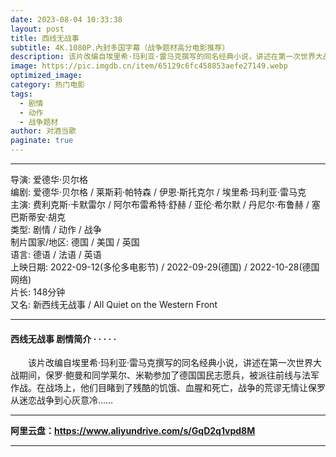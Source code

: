 ```yaml
---
date: 2023-08-04 10:33:38
layout: post
title: 西线无战事
subtitle: 4K.1080P.內封多国字幕（战争题材高分电影推荐）
description: 该片改编自埃里希·玛利亚·雷马克撰写的同名经典小说，讲述在第一次世界大战期间，保罗·鲍曼和同学莱尔、米勒参加了德国国民志愿兵，被派往前线与法军作战。在战场上，他们目睹到了残酷的饥饿、血腥和死亡，战争的荒谬无情让保罗从迷恋战争到心灰意冷...
image: https://pic.imgdb.cn/item/65129c6fc458853aefe27149.webp
optimized_image: 
category: 热门电影
tags:
  - 剧情
  - 动作
  - 战争题材
author: 对酒当歌
paginate: true
---
```


---

导演: 爱德华·贝尔格  
编剧: 爱德华·贝尔格 / 莱斯莉·帕特森 / 伊恩·斯托克尔 / 埃里希·玛利亚·雷马克  
主演: 费利克斯·卡默雷尔 / 阿尔布雷希特·舒赫 / 亚伦·希尔默 / 丹尼尔·布鲁赫 / 塞巴斯蒂安·胡克  
类型: 剧情 / 动作 / 战争  
制片国家/地区: 德国 / 美国 / 英国  
语言: 德语 / 法语 / 英语  
上映日期: 2022-09-12(多伦多电影节) / 2022-09-29(德国) / 2022-10-28(德国网络)  
片长: 148分钟  
又名: 新西线无战事 / All Quiet on the Western Front  

---

#### 西线无战事 剧情简介 · · · · ·  

　　该片改编自埃里希·玛利亚·雷马克撰写的同名经典小说，讲述在第一次世界大战期间，保罗·鲍曼和同学莱尔、米勒参加了德国国民志愿兵，被派往前线与法军作战。在战场上，他们目睹到了残酷的饥饿、血腥和死亡，战争的荒谬无情让保罗从迷恋战争到心灰意冷……

---

**阿里云盘：<https://www.aliyundrive.com/s/GqD2q1vpd8M>**

---
